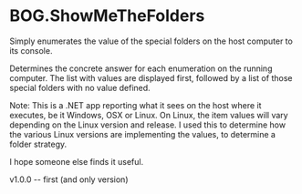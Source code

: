 # BOG.ShowMeTheFolders

Simply enumerates the value of the special folders on the host computer to its console.

Determines the concrete answer for each enumeration on the running computer.  The list with values are displayed
first, followed by a list of those special folders with no value defined.

Note: This is a .NET app reporting what it sees on the host where it executes, be it Windows, OSX or Linux.
On Linux, the item values will vary depending on the Linux version and release.  I used this to determine
how the various Linux versions are implementing the values, to determine a folder strategy.

I hope someone else finds it useful.

v1.0.0 -- first (and only version)
